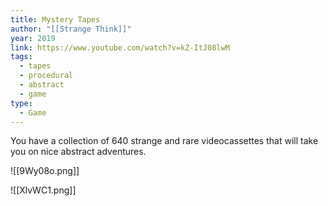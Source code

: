 ```yaml
---
title: Mystery Tapes
author: "[[Strange Think]]"
year: 2019
link: https://www.youtube.com/watch?v=kZ-ItJ08lwM
tags:
  - tapes
  - procedural
  - abstract
  - game
type:
  - Game
---
```

You have a collection of 640 strange and rare videocassettes that will take you on nice abstract adventures.

![[9Wy08o.png]]

![[XlvWC1.png]]